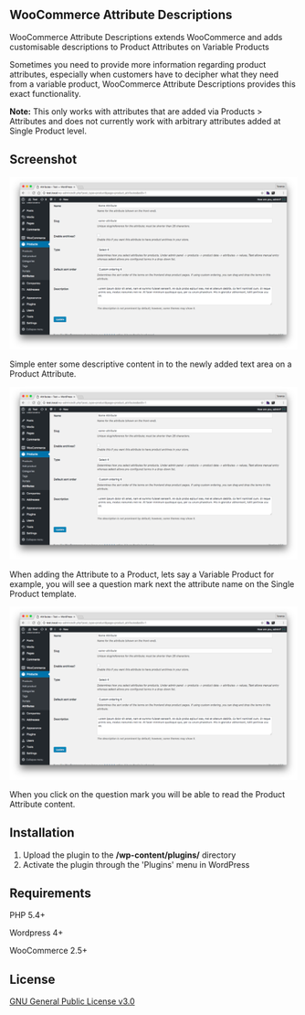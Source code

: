 ## WooCommerce Attribute Descriptions

WooCommerce Attribute Descriptions extends WooCommerce and adds customisable descriptions to Product Attributes on Variable Products

Sometimes you need to provide more information regarding product attributes, especially when customers have to decipher what they need from a variable product, WooCommerce Attribute Descriptions provides this exact functionality.

**Note:** This only works with attributes that are added via Products > Attributes and does not currently work with arbitrary attributes added at Single Product level.

## Screenshot

![Example 1](screenshots/example-1.png?raw=true "Example 1")

Simple enter some descriptive content in to the newly added text area on a Product Attribute.

![Example 2](screenshots/example-1.png?raw=true "Example 2")

When adding the Attribute to a Product, lets say a Variable Product for example, you will see a question mark next the attribute name on the Single Product template.

![Example 3](screenshots/example-1.png?raw=true "Example 3")

When you click on the question mark you will be able to read the Product Attribute content.

## Installation

1. Upload the plugin to the **/wp-content/plugins/** directory
2. Activate the plugin through the 'Plugins' menu in WordPress

## Requirements

PHP 5.4+

Wordpress 4+

WooCommerce 2.5+

## License

[GNU General Public License v3.0](http://www.gnu.org/licenses/gpl-3.0.html)